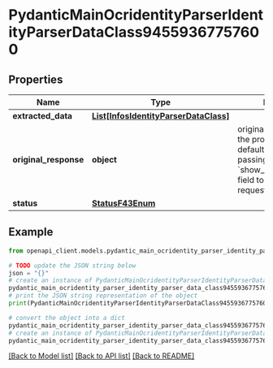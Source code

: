 # PydanticMainOcridentityParserIdentityParserDataClass94559367757600


## Properties

Name | Type | Description | Notes
------------ | ------------- | ------------- | -------------
**extracted_data** | [**List[InfosIdentityParserDataClass]**](InfosIdentityParserDataClass.md) |  | [optional] 
**original_response** | **object** | original response sent by the provider, hidden by default, show it by passing the &#x60;show_original_response&#x60; field to &#x60;true&#x60; in your request | [optional] 
**status** | [**StatusF43Enum**](StatusF43Enum.md) |  | 

## Example

```python
from openapi_client.models.pydantic_main_ocridentity_parser_identity_parser_data_class94559367757600 import PydanticMainOcridentityParserIdentityParserDataClass94559367757600

# TODO update the JSON string below
json = "{}"
# create an instance of PydanticMainOcridentityParserIdentityParserDataClass94559367757600 from a JSON string
pydantic_main_ocridentity_parser_identity_parser_data_class94559367757600_instance = PydanticMainOcridentityParserIdentityParserDataClass94559367757600.from_json(json)
# print the JSON string representation of the object
print(PydanticMainOcridentityParserIdentityParserDataClass94559367757600.to_json())

# convert the object into a dict
pydantic_main_ocridentity_parser_identity_parser_data_class94559367757600_dict = pydantic_main_ocridentity_parser_identity_parser_data_class94559367757600_instance.to_dict()
# create an instance of PydanticMainOcridentityParserIdentityParserDataClass94559367757600 from a dict
pydantic_main_ocridentity_parser_identity_parser_data_class94559367757600_form_dict = pydantic_main_ocridentity_parser_identity_parser_data_class94559367757600.from_dict(pydantic_main_ocridentity_parser_identity_parser_data_class94559367757600_dict)
```
[[Back to Model list]](../README.md#documentation-for-models) [[Back to API list]](../README.md#documentation-for-api-endpoints) [[Back to README]](../README.md)


